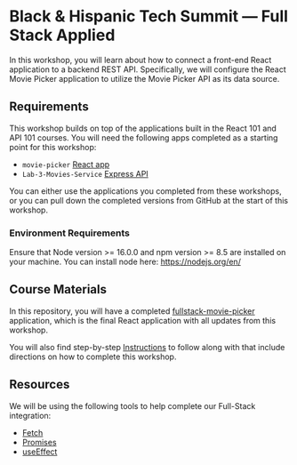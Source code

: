 # Black & Hispanic Tech Summit — Full Stack Applied

In this workshop, you will learn about how to connect a front-end React application to a backend REST API. Specifically, we will configure the React Movie Picker application to utilize the Movie Picker API as its data source.

## Requirements

This workshop builds on top of the applications built in the React 101 and API 101 courses. You will need the following apps completed as a starting point for this workshop:

- `movie-picker` [React app](https://github.com/Black-and-Hispanic-Tech-Summit/React-101/tree/main/movie-picker)
- `Lab-3-Movies-Service` [Express API](https://github.com/Black-and-Hispanic-Tech-Summit/APIs-101/tree/main/finished-movie-service)

You can either use the applications you completed from these workshops, or you can pull down the completed versions from GitHub at the start of this workshop.

### Environment Requirements

Ensure that Node version >= 16.0.0 and npm version >= 8.5 are installed on your machine. You can install node here: <https://nodejs.org/en/>

## Course Materials

In this repository, you will have a completed [fullstack-movie-picker](./fullstack-movie-picker/) application, which is the final React application with all updates from this workshop.

You will also find step-by-step [Instructions](./Instructions.md) to follow along with that include directions on how to complete this workshop.

## Resources

We will be using the following tools to help complete our Full-Stack integration:

- [Fetch](https://developer.mozilla.org/en-US/docs/Web/API/Fetch_API/Using_Fetch)
- [Promises](https://www.geeksforgeeks.org/javascript-promises/)
- [useEffect](https://reactjs.org/docs/hooks-effect.html)
